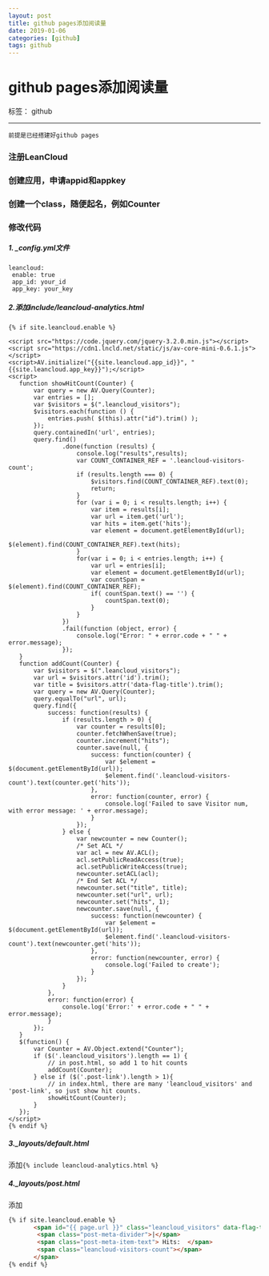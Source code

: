 ```yaml
---
layout: post
title: github pages添加阅读量
date: 2019-01-06
categories: [github]
tags: github
---
```

<!--more-->

# github pages添加阅读量

标签： github

---

```前提是已经搭建好github pages```

 

 ### 注册LeanCloud
 ### 创建应用，申请appid和appkey
 ### 创建一个class，随便起名，例如Counter
 ### 修改代码
 ##### 1. _config.yml文件
 ```
leancloud:
  enable: true
  app_id: your_id
  app_key: your_key
 ```
 
 ##### 2.添加include/leancloud-analytics.html
 
 ```
 {% if site.leancloud.enable %}

<script src="https://code.jquery.com/jquery-3.2.0.min.js"></script>
<script src="https://cdn1.lncld.net/static/js/av-core-mini-0.6.1.js"></script>
<script>AV.initialize("{{site.leancloud.app_id}}", "{{site.leancloud.app_key}}");</script>
<script>
    function showHitCount(Counter) {
        var query = new AV.Query(Counter);
        var entries = [];
        var $visitors = $(".leancloud_visitors");
        $visitors.each(function () {
            entries.push( $(this).attr("id").trim() );
        });
        query.containedIn('url', entries);
        query.find()
                .done(function (results) {
                    console.log("results",results);
                    var COUNT_CONTAINER_REF = '.leancloud-visitors-count';
                    if (results.length === 0) {
                        $visitors.find(COUNT_CONTAINER_REF).text(0);
                        return;
                    }
                    for (var i = 0; i < results.length; i++) {
                        var item = results[i];
                        var url = item.get('url');
                        var hits = item.get('hits');
                        var element = document.getElementById(url);
                        $(element).find(COUNT_CONTAINER_REF).text(hits);
                    }
                    for(var i = 0; i < entries.length; i++) {
                        var url = entries[i];
                        var element = document.getElementById(url);
                        var countSpan = $(element).find(COUNT_CONTAINER_REF);
                        if( countSpan.text() == '') {
                            countSpan.text(0);
                        }
                    }
                })
                .fail(function (object, error) {
                    console.log("Error: " + error.code + " " + error.message);
                });
    }
    function addCount(Counter) {
        var $visitors = $(".leancloud_visitors");
        var url = $visitors.attr('id').trim();
        var title = $visitors.attr('data-flag-title').trim();
        var query = new AV.Query(Counter);
        query.equalTo("url", url);
        query.find({
            success: function(results) {
                if (results.length > 0) {
                    var counter = results[0];
                    counter.fetchWhenSave(true);
                    counter.increment("hits");
                    counter.save(null, {
                        success: function(counter) {
                            var $element = $(document.getElementById(url));
                            $element.find('.leancloud-visitors-count').text(counter.get('hits'));
                        },
                        error: function(counter, error) {
                            console.log('Failed to save Visitor num, with error message: ' + error.message);
                        }
                    });
                } else {
                    var newcounter = new Counter();
                    /* Set ACL */
                    var acl = new AV.ACL();
                    acl.setPublicReadAccess(true);
                    acl.setPublicWriteAccess(true);
                    newcounter.setACL(acl);
                    /* End Set ACL */
                    newcounter.set("title", title);
                    newcounter.set("url", url);
                    newcounter.set("hits", 1);
                    newcounter.save(null, {
                        success: function(newcounter) {
                            var $element = $(document.getElementById(url));
                            $element.find('.leancloud-visitors-count').text(newcounter.get('hits'));
                        },
                        error: function(newcounter, error) {
                            console.log('Failed to create');
                        }
                    });
                }
            },
            error: function(error) {
                console.log('Error:' + error.code + " " + error.message);
            }
        });
    }
    $(function() {
        var Counter = AV.Object.extend("Counter");
        if ($('.leancloud_visitors').length == 1) {
            // in post.html, so add 1 to hit counts
            addCount(Counter);
        } else if ($('.post-link').length > 1){
            // in index.html, there are many 'leancloud_visitors' and 'post-link', so just show hit counts.
            showHitCount(Counter);
        }
    });
</script>
{% endif %}
```


##### 3._layouts/default.html
添加```{% include leancloud-analytics.html %}```

##### 4._layouts/post.html
添加

```html
{% if site.leancloud.enable %}
       <span id="{{ page.url }}" class="leancloud_visitors" data-flag-title="{{ page.title }}">
        <span class="post-meta-divider">|</span>
        <span class="post-meta-item-text"> Hits:  </span>
        <span class="leancloud-visitors-count"></span>
       </span>
{% endif %}
```
 


